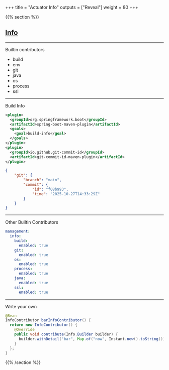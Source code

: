 +++
title = "Actuator Info"
outputs = ["Reveal"]
weight = 80
+++

{{% section %}}
## [Info](https://docs.spring.io/spring-boot/api/rest/actuator/info.html)

---
Builtin contributors
- build
- env
- git
- java
- os
- process
- ssl

---

Build Info

```xml
<plugin>
  <groupId>org.springframework.boot</groupId>
  <artifactId>spring-boot-maven-plugin</artifactId>
  <goals>
    <goal>build-info</goal>
  </goals>
</plugin>
<plugin>
  <groupId>io.github.git-commit-id</groupId>
  <artifactId>git-commit-id-maven-plugin</artifactId>
</plugin>
```

```json
{
    "git": {
        "branch": "main",
        "commit": {
            "id": "f08b993",
            "time": "2025-10-27T14:33:29Z"
        }
    }
}
```

---

Other Builtin Contributors

```yaml
management:
  info:
    build:
      enabled: true
    git:
      enabled: true
    os:
      enabled: true
    process:
      enabled: true
    java:
      enabled: true
    ssl:
      enabled: true
```

---
Write your own

```java
@Bean
InfoContributor barInfoContributor() {
  return new InfoContributor() {
    @Override
    public void contribute(Info.Builder builder) {
      builder.withDetail("bar", Map.of("now", Instant.now().toString()));
    }
  };
}
```

{{% /section %}}